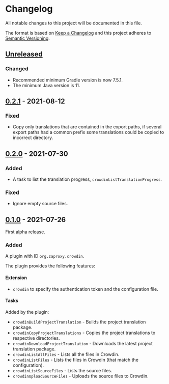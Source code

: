 # Changelog
All notable changes to this project will be documented in this file.

The format is based on [Keep a Changelog](https://keepachangelog.com/en/1.0.0/)
and this project adheres to [Semantic Versioning](https://semver.org/spec/v2.0.0.html).

## [Unreleased]
### Changed
- Recommended minimum Gradle version is now 7.5.1.
- The minimum Java version is 11.

## [0.2.1] - 2021-08-12
### Fixed
- Copy only translations that are contained in the export paths, if several export
  paths had a common prefix some translations could be copied to incorrect directory.

## [0.2.0] - 2021-07-30
### Added
- A task to list the translation progress, `crowdinListTranslationProgress`.

### Fixed
- Ignore empty source files.

## [0.1.0] - 2021-07-26
First alpha release.

### Added
A plugin with ID `org.zaproxy.crowdin`.

The plugin provides the following features:

#### Extension
 - `crowdin` to specify the authentication token and the configuration file.

#### Tasks
Added by the plugin:
 - `crowdinBuildProjectTranslation` - Builds the project translation package.
 - `crowdinCopyProjectTranslations` - Copies the project translations to respective directories.
 - `crowdinDownloadProjectTranslation` - Downloads the latest project translation package.
 - `crowdinListAllFiles` - Lists all the files in Crowdin.
 - `crowdinListFiles` - Lists the files in Crowdin (that match the configuration).
 - `crowdinListSourceFiles` - Lists the source files.
 - `crowdinUploadSourceFiles` - Uploads the source files to Crowdin.


[Unreleased]: https://github.com/zaproxy/gradle-plugin-crowdin/compare/v0.2.1...HEAD
[0.2.1]: https://github.com/zaproxy/gradle-plugin-crowdin/compare/v0.2.0...v0.2.1
[0.2.0]: https://github.com/zaproxy/gradle-plugin-crowdin/compare/v0.1.0...v0.2.0
[0.1.0]: https://github.com/zaproxy/gradle-plugin-crowdin/compare/f935566adf4ba84f9a15def93643ef2d482ee2fc...v0.1.0
